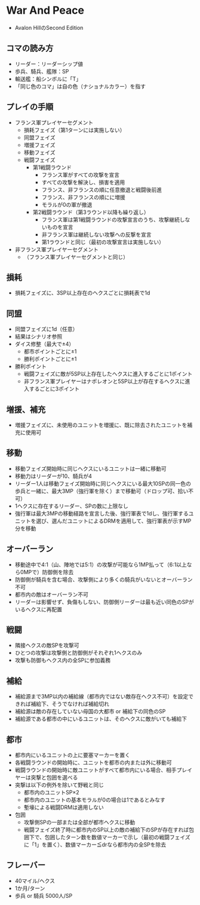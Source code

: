 # War And Peace
- Avalon HillのSecond Edition

## コマの読み方
- リーダー：リーダーシップ値
- 歩兵、騎兵、艦隊：SP
- 輸送艦：船シンボルに「T」
- 「同じ色のコマ」は自の色（ナショナルカラー）を指す

## プレイの手順
- フランス軍プレイヤーセグメント
  - 損耗フェイズ（第1ターンには実施しない）
  - 同盟フェイズ
  - 増援フェイズ
  - 移動フェイズ
  - 戦闘フェイズ
    - 第1戦闘ラウンド
      - フランス軍がすべての攻撃を宣言
      - すべての攻撃を解決し、損害を適用
      - フランス、非フランスの順に任意撤退と戦闘後前進
      - フランス、非フランスの順にに増援
      - モラルが0の軍が撤退
    - 第2戦闘ラウンド（第3ラウンド以降も繰り返し）
      - フランス軍は第1戦闘ラウンドの攻撃宣言のうち、攻撃継続しないものを宣言
      - 非フランス軍は継続しない攻撃への反撃を宣言
      - 第1ラウンドと同じ（最初の攻撃宣言は実施しない）
- 非フランス軍プレイヤーセグメント
  - （フランス軍プレイヤーセグメントと同じ）

## 損耗
- 損耗フェイズに、3SP以上存在のヘクスごとに損耗表で1d

## 同盟
- 同盟フェイズに1d（任意）
- 結果はシナリオ参照
- ダイス修整（最大で±4）
  - 都市ポイントごとに±1
  - 勝利ポイントごとに±1
- 勝利ポイント
  - 戦闘フェイズに敵が5SP以上存在したヘクスに進入するごとに1ポイント
  - 非フランス軍プレイヤーはナポレオンと5SP以上が存在するヘクスに進入するごとに3ポイント

## 増援、補充
- 増援フェイズに、未使用のユニットを増援に、既に除去されたユニットを補充に使用可

## 移動
- 移動フェイズ開始時に同じヘクスにいるユニットは一緒に移動可
- 移動力はリーダーが10、騎兵が4
- リーダー1人は移動フェイズ開始時に同じヘクスにいる最大10SPの同一色の歩兵と一緒に、最大3MP（強行軍を除く）まで移動可（ドロップ可、拾い不可）
- 1ヘクスに存在するリーダー、SPの数に上限なし
- 強行軍は最大3MPの移動経路を宣言した後、強行軍表で1dし、強行軍するユニットを選び、選んだユニットによるDRMを適用して、強行軍表が示すMP分を移動

## オーバーラン
- 移動途中で4:1（山、陣地では5:1）の攻撃が可能なら1MP払って（6:1以上なら0MPで）防御側を除去
- 防御側が騎兵を含む場合、攻撃側により多くの騎兵がいないとオーバーラン不可
- 都市内の敵はオーバーラン不可
- リーダーは影響せず、負傷もしない、防御側リーダーは最も近い同色のSPがいるヘクスに再配置

## 戦闘
- 隣接ヘクスの敵SPを攻撃可
- ひとつの攻撃は攻撃側と防御側がそれぞれ1ヘクスのみ
- 攻撃も防御もヘクス内の全SPに参加義務

## 補給
- 補給源まで3MP以内の補給線（都市内ではない敵存在ヘクス不可）を設定できれば補給下、そうでなければ補給切れ
- 補給源は敵の存在していない母国の大都市 or 補給下の同色のSP
- 補給源である都市の中にいるユニットは、そのヘクスに敵がいても補給下

## 都市
- 都市内にいるユニットの上に要塞マーカーを置く
- 各戦闘ラウンドの開始時に、ユニットを都市の内または外に移動可
- 戦闘ラウンドの開始時に敵ユニットがすべて都市内にいる場合、相手プレイヤーは突撃と包囲を選べる
- 突撃は以下の例外を除いて野戦と同じ
  - 都市内のユニットSP×2
  - 都市内のユニットの基本モラルが0の場合は1であるとみなす
  - 塹壕による戦闘DRMは適用しない
- 包囲
  - 攻撃側SPの一部または全部が都市ヘクスに移動
  - 戦闘フェイズ終了時に都市内のSP以上の敵の補給下のSPが存在すれば包囲下で、包囲したターン数を数値マーカーで示し（最初の戦闘フェイズに「1」を置く）、数値マーカー≦drなら都市内の全SPを除去


## フレーバー
- 40マイル/ヘクス
- 1か月/ターン
- 歩兵 or 騎兵 5000人/SP
